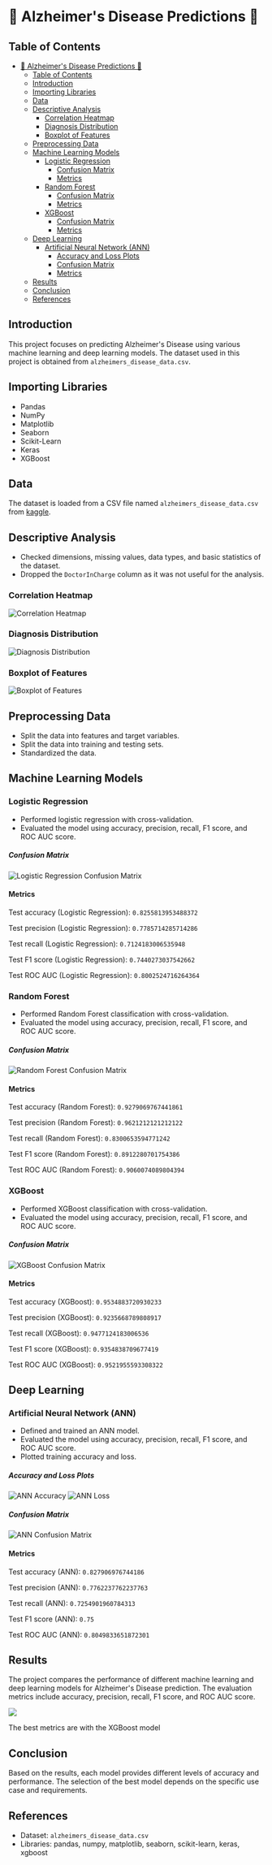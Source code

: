 # 🤯 Alzheimer's Disease Predictions 🧠

## Table of Contents
- [🤯 Alzheimer's Disease Predictions 🧠](#-alzheimers-disease-predictions-)
  - [Table of Contents](#table-of-contents)
  - [Introduction](#introduction)
  - [Importing Libraries](#importing-libraries)
  - [Data](#data)
  - [Descriptive Analysis](#descriptive-analysis)
    - [Correlation Heatmap](#correlation-heatmap)
    - [Diagnosis Distribution](#diagnosis-distribution)
    - [Boxplot of Features](#boxplot-of-features)
  - [Preprocessing Data](#preprocessing-data)
  - [Machine Learning Models](#machine-learning-models)
    - [Logistic Regression](#logistic-regression)
        - [Confusion Matrix](#confusion-matrix)
      - [Metrics](#metrics)
    - [Random Forest](#random-forest)
        - [Confusion Matrix](#confusion-matrix-1)
      - [Metrics](#metrics-1)
    - [XGBoost](#xgboost)
        - [Confusion Matrix](#confusion-matrix-2)
      - [Metrics](#metrics-2)
  - [Deep Learning](#deep-learning)
    - [Artificial Neural Network (ANN)](#artificial-neural-network-ann)
        - [Accuracy and Loss Plots](#accuracy-and-loss-plots)
        - [Confusion Matrix](#confusion-matrix-3)
      - [Metrics](#metrics-3)
  - [Results](#results)
  - [Conclusion](#conclusion)
  - [References](#references)

## Introduction
This project focuses on predicting Alzheimer's Disease using various machine learning and deep learning models. The dataset used in this project is obtained from `alzheimers_disease_data.csv`.

## Importing Libraries
- Pandas
- NumPy
- Matplotlib
- Seaborn
- Scikit-Learn
- Keras
- XGBoost

## Data
The dataset is loaded from a CSV file named `alzheimers_disease_data.csv` from [kaggle](https://www.kaggle.com/datasets/rabieelkharoua/alzheimers-disease-dataset/data).

## Descriptive Analysis
- Checked dimensions, missing values, data types, and basic statistics of the dataset.
- Dropped the `DoctorInCharge` column as it was not useful for the analysis.

### Correlation Heatmap
![Correlation Heatmap](/correlation.png)

### Diagnosis Distribution
![Diagnosis Distribution](/countplot.png)

### Boxplot of Features
![Boxplot of Features](/boxplot.png)

## Preprocessing Data
- Split the data into features and target variables.
- Split the data into training and testing sets.
- Standardized the data.

## Machine Learning Models

### Logistic Regression
- Performed logistic regression with cross-validation.
- Evaluated the model using accuracy, precision, recall, F1 score, and ROC AUC score.

##### Confusion Matrix
![Logistic Regression Confusion Matrix](/Reg%20Log/confusion_matrix.png)

#### Metrics

Test accuracy (Logistic Regression): `0.8255813953488372`

Test precision (Logistic Regression): `0.7785714285714286`

Test recall (Logistic Regression): `0.7124183006535948`

Test F1 score (Logistic Regression): `0.7440273037542662`

Test ROC AUC (Logistic Regression): `0.8002524716264364`

### Random Forest
- Performed Random Forest classification with cross-validation.
- Evaluated the model using accuracy, precision, recall, F1 score, and ROC AUC score.

##### Confusion Matrix
![Random Forest Confusion Matrix](/Random%20Forest/confusion_matrix.png)

#### Metrics

Test accuracy (Random Forest): `0.9279069767441861`

Test precision (Random Forest): `0.9621212121212122`

Test recall (Random Forest): `0.8300653594771242`

Test F1 score (Random Forest): `0.8912280701754386`

Test ROC AUC (Random Forest): `0.9060074089804394`

### XGBoost
- Performed XGBoost classification with cross-validation.
- Evaluated the model using accuracy, precision, recall, F1 score, and ROC AUC score.

##### Confusion Matrix
![XGBoost Confusion Matrix](XGBoost/confusion_matrix.png)

#### Metrics
Test accuracy (XGBoost): `0.9534883720930233`

Test precision (XGBoost): `0.9235668789808917`

Test recall (XGBoost): `0.9477124183006536`

Test F1 score (XGBoost): `0.9354838709677419`

Test ROC AUC (XGBoost): `0.9521955593308322`

## Deep Learning

### Artificial Neural Network (ANN)
- Defined and trained an ANN model.
- Evaluated the model using accuracy, precision, recall, F1 score, and ROC AUC score.
- Plotted training accuracy and loss.

##### Accuracy and Loss Plots
![ANN Accuracy](ANN/accuracy.png)
![ANN Loss](ANN/loss.png)

##### Confusion Matrix
![ANN Confusion Matrix](ANN/confusion_matrix.png)

#### Metrics

Test accuracy (ANN): `0.827906976744186`

Test precision (ANN): `0.7762237762237763`

Test recall (ANN): `0.7254901960784313`

Test F1 score (ANN): `0.75`

Test ROC AUC (ANN): `0.8049833651872301`

## Results
The project compares the performance of different machine learning and deep learning models for Alzheimer's Disease prediction. The evaluation metrics include accuracy, precision, recall, F1 score, and ROC AUC score.

![](/model_metrics.png)

The best metrics are with the XGBoost model 

## Conclusion
Based on the results, each model provides different levels of accuracy and performance. The selection of the best model depends on the specific use case and requirements.

## References
- Dataset: `alzheimers_disease_data.csv`
- Libraries: pandas, numpy, matplotlib, seaborn, scikit-learn, keras, xgboost
